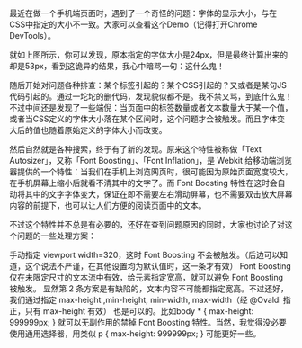 最近在做一个手机端页面时，遇到了一个奇怪的问题：字体的显示大小，与在CSS中指定的大小不一致。大家可以查看这个Demo（记得打开Chrome DevTools）。

就如上图所示，你可以发现，原本指定的字体大小是24px，但是最终计算出来的却是53px，看到这诡异的结果，我心中暗骂一句：这什么鬼！

随后开始对问题各种排查：某个标签引起的？某个CSS引起的？又或者是某句JS代码引起的。通过一坨坨的删代码，发现貌似都不是。我不禁又骂，到底什么鬼！不过中间还是发现了一些端倪：当页面中的标签数量或者文本数量大于某一个值，或者当CSS定义的字体大小落在某个区间时，这个问题才会被触发。而且字体变大后的值也随着原始定义的字体大小而改变。

然后自然就是各种搜索，终于有了新的发现。原来这个特性被称做「Text Autosizer」，又称「Font Boosting」、「Font Inflation」，是 Webkit 给移动端浏览器提供的一个特性：当我们在手机上浏览网页时，很可能因为原始页面宽度较大，在手机屏幕上缩小后就看不清其中的文字了。而 Font Boosting 特性在这时会自动将其中的文字字体变大，保证在即不需要左右滑动屏幕，也不需要双击放大屏幕内容的前提下，也可以让人们方便的阅读页面中的文本。

不过这个特性并不总是有必要的，还好在查到问题原因的同时，大家也讨论了对这个问题的一些处理方案：

手动指定 viewport width=320，这时 Font Boosting 不会被触发。（后边可以知道，这个说法不严谨，在其他设置均为默认值时，这一条才有效）
Font Boosting 仅在未限定尺寸的文本流中有效，给元素指定宽高，就可以避免 Font Boosting 被触发。
显然第 2 条方案是有缺陷的，文本内容不可能都指定宽高。不过还好，我们通过指定 max-height ,min-height, min-width, max-width（经 @Ovaldi 指正，只有 max-height 有效） 也是可以的。比如body * { max-height: 999999px; } 就可以无副作用的禁掉 Font Boosting 特性。当然，我觉得没必要使用通用选择器，用类似 p { max-height: 999999px; } 可能更好一些。